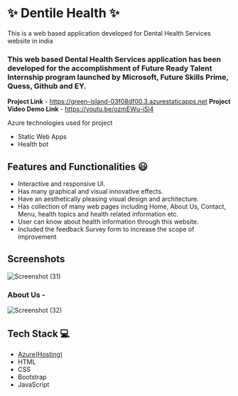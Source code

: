 # ✨ Dentile Health  ✨

This is a web based application developed for Dental Health Services  website in india

### This web based Dental Health Services application has been developed for the accomplishment of Future Ready Talent Internship program launched by Microsoft, Future Skills Prime, Quess, Github and EY.


**Project Link** - https://green-island-03f08df00.3.azurestaticapps.net
**Project Video Demo Link** - https://youtu.be/ozmEWu-iSi4

Azure technologies used for project
  * Static Web Apps
  * Health bot


## Features and Functionalities 😃

- Interactive and responsive UI.
- Has many graphical and visual innovative effects.
- Have an aesthetically pleasing visual design and architecture.
- Has collection of many web pages including Home, About Us, Contact, Menu, health topics and health related information etc.
- User can know about health information through this website.
- Included the feedback Survey form to increase the scope of improvement 


## Screenshots



![Screenshot (31)](https://user-images.githubusercontent.com/110675646/235979368-52d33b0a-7ad9-4378-9e48-0e9220bfb075.png)


   

### About Us -



![Screenshot (32)](https://user-images.githubusercontent.com/110675646/235980402-960abb3e-daef-4718-9682-5ee5f53d9ae8.png)






## Tech Stack 💻

- [Azure(Hosting)](https://azure.microsoft.com/en-in/features/azure-portal/)
- HTML
- CSS
- Bootstrap
- JavaScript
